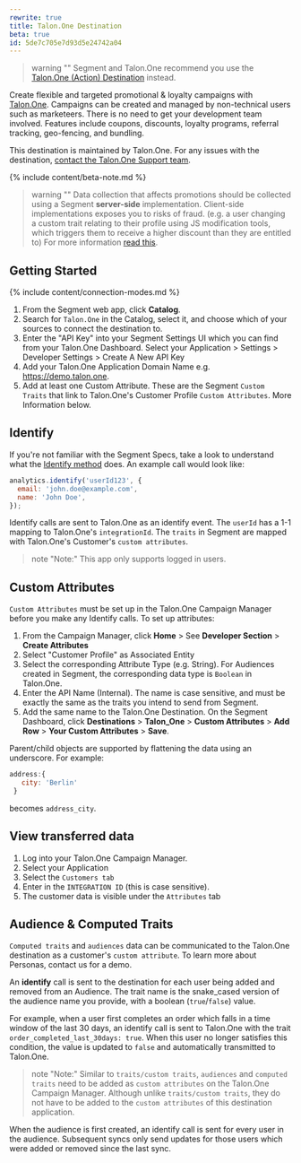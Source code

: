 ```yaml
---
rewrite: true
title: Talon.One Destination
beta: true
id: 5de7c705e7d93d5e24742a04
---
```


> warning ""
> Segment and Talon.One recommend you use the [Talon.One (Action) Destination](/docs/connections/destinations/catalog/slack/) instead.

Create flexible and targeted promotional & loyalty campaigns with [Talon.One](https://Talon.One/?utm_source=segmentio&utm_medium=docs&utm_campaign=partners).
Campaigns can be created and managed by non-technical users such as marketeers. There is no need to get your development team involved. Features include coupons, discounts, loyalty programs, referral tracking, geo-fencing, and bundling.

This destination is maintained by Talon.One. For any issues with the destination, [contact the Talon.One Support team](mailto:support@talon.one).

{% include content/beta-note.md %}

> warning ""
> Data collection that affects promotions should be collected using a Segment **server-side** implementation. Client-side implementations exposes you to risks of fraud. (e.g. a user changing a custom trait relating to their profile using JS modification tools, which triggers them to receive a higher discount than they are entitled to) For more information  [read this](/docs/guides/how-to-guides/collect-on-client-or-server/).

## Getting Started

{% include content/connection-modes.md %}

1. From the Segment web app, click **Catalog**.
2. Search for `Talon.One` in the Catalog, select it, and choose which of your sources to connect the destination to.
3. Enter the "API Key" into your Segment Settings UI which you can find from your Talon.One Dashboard. Select your Application > Settings > Developer Settings > Create A New API Key
4. Add your Talon.One Application Domain Name e.g. https://demo.talon.one.
5. Add at least one Custom Attribute. These are the Segment `Custom Traits` that link to Talon.One's Customer Profile `Custom Attributes`. More Information below.

## Identify

If you're not familiar with the Segment Specs, take a look to understand what the [Identify method](/docs/connections/spec/identify/) does. An example call would look like:

```js
analytics.identify('userId123', {
  email: 'john.doe@example.com',
  name: 'John Doe',
});
```

Identify calls are sent to Talon.One as an identify event. The `userId` has a 1-1 mapping to Talon.One's `integrationId`. The `traits` in Segment are mapped with Talon.One's Customer's `custom attributes`.

> note "Note:"
> This app only supports logged in users.

## Custom Attributes

`Custom Attributes` must be set up in the Talon.One Campaign Manager before you make any Identify calls. To set up attributes:

1. From the Campaign Manager, click **Home** > See **Developer Section** > **Create Attributes**
2. Select "Customer Profile" as Associated Entity
3. Select the corresponding Attribute Type (e.g. String).
   For Audiences created in Segment, the corresponding data type is `Boolean` in Talon.One.
4. Enter the API Name (Internal).
   The name is case sensitive, and must be exactly the same as the traits you intend to send from Segment.
5. Add the same name to the Talon.One Destination. On the Segment Dashboard, click **Destinations** > **Talon_One** > **Custom Attributes** > **Add Row** > **Your Custom Attributes** > **Save**.

Parent/child objects are supported by flattening the data using an underscore.
For example:

```js
address:{
   city: 'Berlin'
 }
```
becomes `address_city`.

##  View transferred data

1. Log into your Talon.One Campaign Manager.
2. Select your Application
3. Select the `Customers tab`
4. Enter in the `INTEGRATION ID` (this is case sensitive).
5. The customer data is visible under the `Attributes` tab

## Audience & Computed Traits

`Computed traits` and `audiences` data can be communicated to the Talon.One destination as a customer's `custom attribute`. To learn more about Personas, contact us for a demo.

An **identify** call is sent to the destination for each user being added and removed from an Audience. The trait name is the snake_cased version of the audience name you provide, with a  boolean (`true`/`false`) value.

For example, when a user first completes an order which falls in a time window of the last 30 days, an identify call is sent to Talon.One with the trait `order_completed_last_30days: true`. When this user no longer satisfies this condition, the value is updated to `false` and automatically transmitted to Talon.One.

> note "Note:"
> Similar to `traits/custom traits`, `audiences` and `computed traits` need to be added as `custom attributes` on the Talon.One Campaign Manager. Although unlike `traits/custom traits`, they do not have to be added to the `custom attributes` of this destination application.

When the audience is first created, an identify call is sent for every user in the audience. Subsequent syncs only send updates for those users which were added or removed since the last sync.
